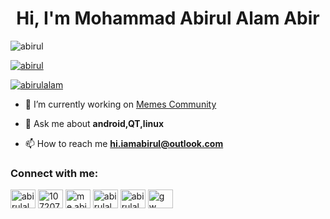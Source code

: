 <h1 align="center">Hi, I'm Mohammad Abirul Alam Abir</h1>

<p align="left"> <img src="https://komarev.com/ghpvc/?username=abirul&label=Profile%20views&color=0e75b6&style=flat" alt="abirul" /> </p>

<p align="left"> <a href="https://github.com/ryo-ma/github-profile-trophy"><img src="https://github-profile-trophy.vercel.app/?username=abirul" alt="abirul" /></a> </p>

<p align="left"> <a href="https://twitter.com/abirulalam" target="blank"><img src="https://img.shields.io/twitter/follow/abirulalam?logo=twitter&style=for-the-badge" alt="abirulalam" /></a> </p>

- 🔭 I’m currently working on [Memes Community](https://play.google.com/store/apps/details?id=com.noneofever.memescommunity)

- 💬 Ask me about **android,QT,linux**

- 📫 How to reach me **hi.iamabirul@outlook.com**

<h3 align="left">Connect with me:</h3>
<p align="left">
<a href="https://twitter.com/abirulalam" target="blank"><img align="center" src="https://cdn.jsdelivr.net/npm/simple-icons@3.0.1/icons/twitter.svg" alt="abirulalam" height="30" width="40" /></a>
<a href="https://stackoverflow.com/users/10720724" target="blank"><img align="center" src="https://cdn.jsdelivr.net/npm/simple-icons@3.0.1/icons/stackoverflow.svg" alt="10720724" height="30" width="40" /></a>
<a href="https://fb.com/me.abirul" target="blank"><img align="center" src="https://cdn.jsdelivr.net/npm/simple-icons@3.0.1/icons/facebook.svg" alt="me.abirul" height="30" width="40" /></a>
<a href="https://instagram.com/abirulalam" target="blank"><img align="center" src="https://cdn.jsdelivr.net/npm/simple-icons@3.0.1/icons/instagram.svg" alt="abirulalam" height="30" width="40" /></a>
<a href="https://medium.com/abirulalam" target="blank"><img align="center" src="https://cdn.jsdelivr.net/npm/simple-icons@3.0.1/icons/medium.svg" alt="abirulalam" height="30" width="40" /></a>
<a href="https://www.youtube.com/c/gw tech" target="blank"><img align="center" src="https://cdn.jsdelivr.net/npm/simple-icons@3.0.1/icons/youtube.svg" alt="gw tech" height="30" width="40" /></a>
</p>
